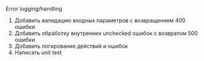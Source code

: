 Error logging/handling
1. Добавить валидацию входных параметров с возвращением 400 ошибки
2. Добавить обработку внутренних unchecked ошибок с возвратом 500 ошибки 
3. Добавить логирование действий и ошибок 
4. Написать unit test 